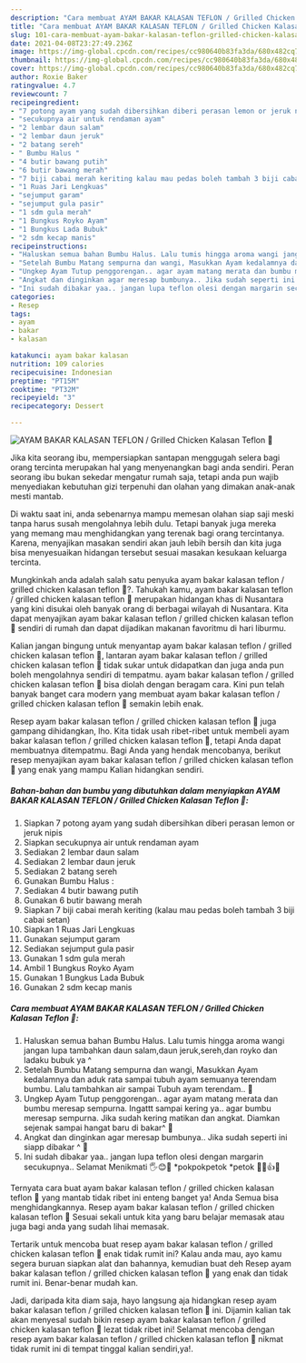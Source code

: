 ```yaml
---
description: "Cara membuat AYAM BAKAR KALASAN TEFLON / Grilled Chicken Kalasan Teflon 🐓 yang nikmat Untuk Jualan"
title: "Cara membuat AYAM BAKAR KALASAN TEFLON / Grilled Chicken Kalasan Teflon 🐓 yang nikmat Untuk Jualan"
slug: 101-cara-membuat-ayam-bakar-kalasan-teflon-grilled-chicken-kalasan-teflon-yang-nikmat-untuk-jualan
date: 2021-04-08T23:27:49.236Z
image: https://img-global.cpcdn.com/recipes/cc980640b83fa3da/680x482cq70/ayam-bakar-kalasan-teflon-grilled-chicken-kalasan-teflon-🐓-foto-resep-utama.jpg
thumbnail: https://img-global.cpcdn.com/recipes/cc980640b83fa3da/680x482cq70/ayam-bakar-kalasan-teflon-grilled-chicken-kalasan-teflon-🐓-foto-resep-utama.jpg
cover: https://img-global.cpcdn.com/recipes/cc980640b83fa3da/680x482cq70/ayam-bakar-kalasan-teflon-grilled-chicken-kalasan-teflon-🐓-foto-resep-utama.jpg
author: Roxie Baker
ratingvalue: 4.7
reviewcount: 7
recipeingredient:
- "7 potong ayam yang sudah dibersihkan diberi perasan lemon or jeruk nipis"
- "secukupnya air untuk rendaman ayam"
- "2 lembar daun salam"
- "2 lembar daun jeruk"
- "2 batang sereh"
- " Bumbu Halus "
- "4 butir bawang putih"
- "6 butir bawang merah"
- "7 biji cabai merah keriting kalau mau pedas boleh tambah 3 biji cabai setan"
- "1 Ruas Jari Lengkuas"
- "sejumput garam"
- "sejumput gula pasir"
- "1 sdm gula merah"
- "1 Bungkus Royko Ayam"
- "1 Bungkus Lada Bubuk"
- "2 sdm kecap manis"
recipeinstructions:
- "Haluskan semua bahan Bumbu Halus. Lalu tumis hingga aroma wangi jangan lupa tambahkan daun salam,daun jeruk,sereh,dan royko dan ladaku bubuk ya ^"
- "Setelah Bumbu Matang sempurna dan wangi, Masukkan Ayam kedalamnya dan aduk rata sampai tubuh ayam semuanya terendam bumbu. Lalu tambahkan air sampai Tubuh ayam terendam.. 🐓"
- "Ungkep Ayam Tutup penggorengan.. agar ayam matang merata dan bumbu meresap sempurna. Ingattt sampai kering ya.. agar bumbu meresap sempurna. Jika sudah kering matikan dan angkat. Diamkan sejenak sampai hangat baru di bakar^ 🐓"
- "Angkat dan dinginkan agar meresap bumbunya.. Jika sudah seperti ini siapp dibakar ^ 🐓"
- "Ini sudah dibakar yaa.. jangan lupa teflon olesi dengan margarin secukupnya.. Selamat Menikmati 🖐😊🐓 *pokpokpetok *petok 🐓🐓👍😁"
categories:
- Resep
tags:
- ayam
- bakar
- kalasan

katakunci: ayam bakar kalasan 
nutrition: 109 calories
recipecuisine: Indonesian
preptime: "PT15M"
cooktime: "PT32M"
recipeyield: "3"
recipecategory: Dessert

---
```



![AYAM BAKAR KALASAN TEFLON / Grilled Chicken Kalasan Teflon 🐓](https://img-global.cpcdn.com/recipes/cc980640b83fa3da/680x482cq70/ayam-bakar-kalasan-teflon-grilled-chicken-kalasan-teflon-🐓-foto-resep-utama.jpg)

Jika kita seorang ibu, mempersiapkan santapan menggugah selera bagi orang tercinta merupakan hal yang menyenangkan bagi anda sendiri. Peran seorang ibu bukan sekedar mengatur rumah saja, tetapi anda pun wajib menyediakan kebutuhan gizi terpenuhi dan olahan yang dimakan anak-anak mesti mantab.

Di waktu  saat ini, anda sebenarnya mampu memesan olahan siap saji meski tanpa harus susah mengolahnya lebih dulu. Tetapi banyak juga mereka yang memang mau menghidangkan yang terenak bagi orang tercintanya. Karena, menyajikan masakan sendiri akan jauh lebih bersih dan kita juga bisa menyesuaikan hidangan tersebut sesuai masakan kesukaan keluarga tercinta. 



Mungkinkah anda adalah salah satu penyuka ayam bakar kalasan teflon / grilled chicken kalasan teflon 🐓?. Tahukah kamu, ayam bakar kalasan teflon / grilled chicken kalasan teflon 🐓 merupakan hidangan khas di Nusantara yang kini disukai oleh banyak orang di berbagai wilayah di Nusantara. Kita dapat menyajikan ayam bakar kalasan teflon / grilled chicken kalasan teflon 🐓 sendiri di rumah dan dapat dijadikan makanan favoritmu di hari liburmu.

Kalian jangan bingung untuk menyantap ayam bakar kalasan teflon / grilled chicken kalasan teflon 🐓, lantaran ayam bakar kalasan teflon / grilled chicken kalasan teflon 🐓 tidak sukar untuk didapatkan dan juga anda pun boleh mengolahnya sendiri di tempatmu. ayam bakar kalasan teflon / grilled chicken kalasan teflon 🐓 bisa diolah dengan beragam cara. Kini pun telah banyak banget cara modern yang membuat ayam bakar kalasan teflon / grilled chicken kalasan teflon 🐓 semakin lebih enak.

Resep ayam bakar kalasan teflon / grilled chicken kalasan teflon 🐓 juga gampang dihidangkan, lho. Kita tidak usah ribet-ribet untuk membeli ayam bakar kalasan teflon / grilled chicken kalasan teflon 🐓, tetapi Anda dapat membuatnya ditempatmu. Bagi Anda yang hendak mencobanya, berikut resep menyajikan ayam bakar kalasan teflon / grilled chicken kalasan teflon 🐓 yang enak yang mampu Kalian hidangkan sendiri.

<!--inarticleads1-->

##### Bahan-bahan dan bumbu yang dibutuhkan dalam menyiapkan AYAM BAKAR KALASAN TEFLON / Grilled Chicken Kalasan Teflon 🐓:

1. Siapkan 7 potong ayam yang sudah dibersihkan diberi perasan lemon or jeruk nipis
1. Siapkan secukupnya air untuk rendaman ayam
1. Sediakan 2 lembar daun salam
1. Sediakan 2 lembar daun jeruk
1. Sediakan 2 batang sereh
1. Gunakan  Bumbu Halus :
1. Sediakan 4 butir bawang putih
1. Gunakan 6 butir bawang merah
1. Siapkan 7 biji cabai merah keriting (kalau mau pedas boleh tambah 3 biji cabai setan)
1. Siapkan 1 Ruas Jari Lengkuas
1. Gunakan sejumput garam
1. Sediakan sejumput gula pasir
1. Gunakan 1 sdm gula merah
1. Ambil 1 Bungkus Royko Ayam
1. Gunakan 1 Bungkus Lada Bubuk
1. Gunakan 2 sdm kecap manis




<!--inarticleads2-->

##### Cara membuat AYAM BAKAR KALASAN TEFLON / Grilled Chicken Kalasan Teflon 🐓:

1. Haluskan semua bahan Bumbu Halus. Lalu tumis hingga aroma wangi jangan lupa tambahkan daun salam,daun jeruk,sereh,dan royko dan ladaku bubuk ya ^
1. Setelah Bumbu Matang sempurna dan wangi, Masukkan Ayam kedalamnya dan aduk rata sampai tubuh ayam semuanya terendam bumbu. Lalu tambahkan air sampai Tubuh ayam terendam.. 🐓
1. Ungkep Ayam Tutup penggorengan.. agar ayam matang merata dan bumbu meresap sempurna. Ingattt sampai kering ya.. agar bumbu meresap sempurna. Jika sudah kering matikan dan angkat. Diamkan sejenak sampai hangat baru di bakar^ 🐓
1. Angkat dan dinginkan agar meresap bumbunya.. Jika sudah seperti ini siapp dibakar ^ 🐓
1. Ini sudah dibakar yaa.. jangan lupa teflon olesi dengan margarin secukupnya.. Selamat Menikmati 🖐😊🐓 *pokpokpetok *petok 🐓🐓👍😁




Ternyata cara buat ayam bakar kalasan teflon / grilled chicken kalasan teflon 🐓 yang mantab tidak ribet ini enteng banget ya! Anda Semua bisa menghidangkannya. Resep ayam bakar kalasan teflon / grilled chicken kalasan teflon 🐓 Sesuai sekali untuk kita yang baru belajar memasak atau juga bagi anda yang sudah lihai memasak.

Tertarik untuk mencoba buat resep ayam bakar kalasan teflon / grilled chicken kalasan teflon 🐓 enak tidak rumit ini? Kalau anda mau, ayo kamu segera buruan siapkan alat dan bahannya, kemudian buat deh Resep ayam bakar kalasan teflon / grilled chicken kalasan teflon 🐓 yang enak dan tidak rumit ini. Benar-benar mudah kan. 

Jadi, daripada kita diam saja, hayo langsung aja hidangkan resep ayam bakar kalasan teflon / grilled chicken kalasan teflon 🐓 ini. Dijamin kalian tak akan menyesal sudah bikin resep ayam bakar kalasan teflon / grilled chicken kalasan teflon 🐓 lezat tidak ribet ini! Selamat mencoba dengan resep ayam bakar kalasan teflon / grilled chicken kalasan teflon 🐓 nikmat tidak rumit ini di tempat tinggal kalian sendiri,ya!.

